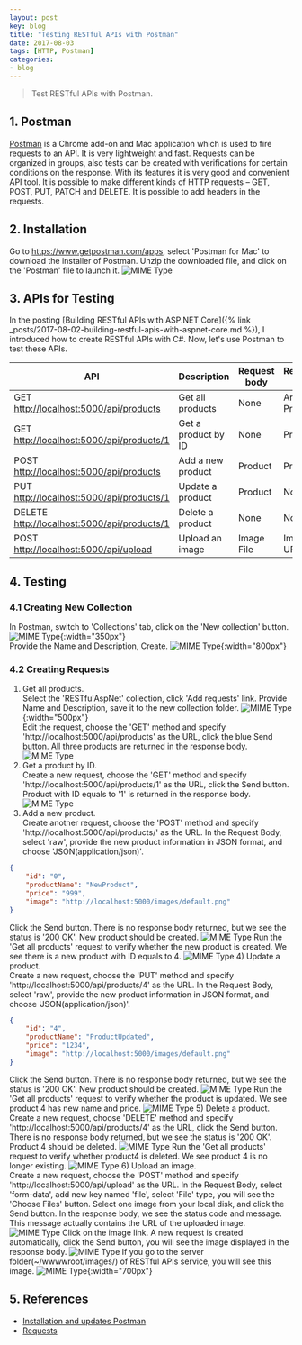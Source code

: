 ```yaml
---
layout: post
key: blog
title: "Testing RESTful APIs with Postman"
date: 2017-08-03
tags: [HTTP, Postman]
categories:
- blog
---
```


> Test RESTful APIs with Postman.

## 1. Postman
[Postman](https://www.getpostman.com/) is a Chrome add-on and Mac application which is used to fire requests to an API. It is very lightweight and fast. Requests can be organized in groups, also tests can be created with verifications for certain conditions on the response. With its features it is very good and convenient API tool. It is possible to make different kinds of HTTP requests – GET, POST, PUT, PATCH and DELETE. It is possible to add headers in the requests.

## 2. Installation
Go to https://www.getpostman.com/apps, select 'Postman for Mac' to download the installer of Postman. Unzip the downloaded file, and click on the 'Postman' file to launch it.
![MIME Type](/public/pics/2017-08-03/postman_main.png)

## 3. APIs for Testing
In the posting [Building RESTful APIs with ASP.NET Core]({% link _posts/2017-08-02-building-restful-apis-with-aspnet-core.md %}), I introduced how to create RESTful APIs with C#. Now, let's use Postman to test these APIs.

API                       | Description         | Request body | Response body
--------------------------|---------------------|--------------|-------------------
GET [http://localhost:5000/api/products](http://localhost:5000/api/products)        | Get all products    | None         | Array of Products
GET [http://localhost:5000/api/products/1](http://localhost:5000/api/products/1)   | Get a product by ID | None         | Product
POST [http://localhost:5000/api/products](http://localhost:5000/api/products)       | Add a new product   | Product      | Product
PUT [http://localhost:5000/api/products/1](http://localhost:5000/api/products/1)   | Update a product    | Product      | None
DELETE [http://localhost:5000/api/products/1](http://localhost:5000/api/products/1) | Delete a product    | None         | None
POST [http://localhost:5000/api/upload](http://localhost:5000/api/upload)         | Upload an image     | Image File   | Image URL

## 4. Testing
### 4.1 Creating New Collection
In Postman, switch to 'Collections' tab, click on the 'New collection' button.
![MIME Type](/public/pics/2017-08-03/newcollection.png){:width="350px"}  
Provide the Name and Description, Create.
![MIME Type](/public/pics/2017-08-03/newcollection2.png){:width="800px"}  
### 4.2 Creating Requests
1) Get all products.  
Select the 'RESTfulAspNet' collection, click 'Add requests' link. Provide Name and Description, save it to the new collection folder.
![MIME Type](/public/pics/2017-08-03/newrequest.png){:width="500px"}  
Edit the request, choose the 'GET' method and specify 'http://localhost:5000/api/products' as the URL, click the blue Send button. All three products are returned in the response body.
![MIME Type](/public/pics/2017-08-03/getall.png)
2) Get a product by ID.  
Create a new request, choose the 'GET' method and specify 'http://localhost:5000/api/products/1' as the URL, click the Send button. Product with ID equals to '1' is returned in the response body.
![MIME Type](/public/pics/2017-08-03/getone.png)
3) Add a new product.  
Create another request, choose the 'POST' method and specify 'http://localhost:5000/api/products/' as the URL. In the Request Body, select 'raw', provide the new product information in JSON format, and choose 'JSON(application/json)'.
```json
{
    "id": "0",
    "productName": "NewProduct",
    "price": "999",
    "image": "http://localhost:5000/images/default.png"
}
```
Click the Send button. There is no response body returned, but we see the status is '200 OK'. New product should be created.
![MIME Type](/public/pics/2017-08-03/add.png)
Run the 'Get all products' request to verify whether the new product is created. We see there is a new product with ID equals to 4.
![MIME Type](/public/pics/2017-08-03/addcheck.png)
4) Update a product.  
Create a new request, choose the 'PUT' method and specify 'http://localhost:5000/api/products/4' as the URL. In the Request Body, select 'raw', provide the new product information in JSON format, and choose 'JSON(application/json)'.
```json
{
    "id": "4",
    "productName": "ProductUpdated",
    "price": "1234",
    "image": "http://localhost:5000/images/default.png"
}
```
Click the Send button. There is no response body returned, but we see the status is '200 OK'. New product should be created.
![MIME Type](/public/pics/2017-08-03/update.png)
Run the 'Get all products' request to verify whether the product is updated. We see product 4 has new name and price.
![MIME Type](/public/pics/2017-08-03/updatecheck.png)
5) Delete a product.  
Create a new request, choose 'DELETE' method and specify 'http://localhost:5000/api/products/4' as the URL, click the Send button. There is no response body returned, but we see the status is '200 OK'. Product 4 should be deleted.
![MIME Type](/public/pics/2017-08-03/delete.png)
Run the 'Get all products' request to verify whether product4 is deleted. We see product 4 is no longer existing.
![MIME Type](/public/pics/2017-08-03/deletecheck.png)
6) Upload an image.  
Create a new request, choose the 'POST' method and specify 'http://localhost:5000/api/upload' as the URL. In the Request Body, select 'form-data', add new key named 'file', select 'File' type, you will see the 'Choose Files' button. Select one image from your local disk, and click the Send button. In the response body, we see the status code and message. This message actually contains the URL of the uploaded image.
![MIME Type](/public/pics/2017-08-03/upload.png)
Click on the image link. A new request is created automatically, click the Send button, you will see the image displayed in the response body.
![MIME Type](/public/pics/2017-08-03/uploadcheck.png)
If you go to the server folder(~/wwwwroot/images/) of RESTful APIs service, you will see this image.
![MIME Type](/public/pics/2017-08-03/imageonserver.png){:width="700px"}  

## 5. References
* [Installation and updates Postman](https://www.getpostman.com/docs/postman/launching_postman/installation_and_updates)
* [Requests](https://www.getpostman.com/docs/postman/sending_api_requests/requests)
